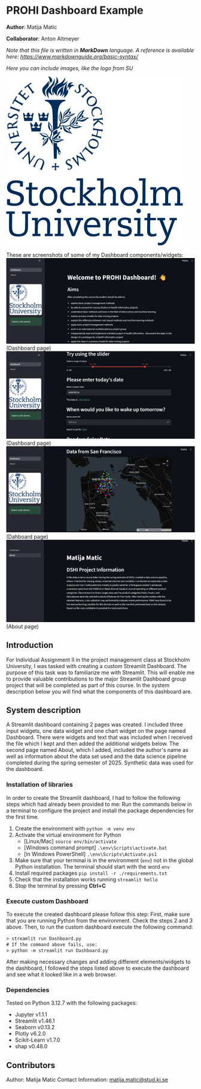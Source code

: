 # PROHI Dashboard Example

**Author**: Matija Matic

**Collaborator**: Anton Altmeyer

_Note that this file is written in **MarkDown** language. A reference is available here: <https://www.markdownguide.org/basic-syntax/>_

_Here you can include images, like the logo from SU_

![Your dashboard](./assets/project-logo.jpg)

These are screenshots of some of my Dashboard components/widgets:
![alt text](image.png)  (Dashboard page)
![alt text](image-1.png)  (Dashboard page)
![alt text](image-3.png)  (Dahboard page)
![alt text](image-4.png)  (About page)

## Introduction
For Individual Assignment II in the project management class at Stockholm University, I was tasked with creating a custom Streamlit Dashboard. The purpose of this task was to familiarize me with Streamlit. This will enable me to provide valuable contributions to the major Streamlit Dashboard group project that will be completed as part of this course. In the system description below you will find what the components of this dashboard are. 

## System description
A Streamlit dashboard containing 2 pages was created. I included three input widgets, one data widget and one chart widget on the page named Dashboard. There were widgets and text that was included when I received the file which I kept and then added the additional widgets below. The second page named About, which I added, included the author's name as well as information about the data set used and the data science pipeline completed during the spring semester of 2025. Synthetic data was used for the dashboard. 
### Installation of libraries
In order to create the Streamlit dashboard, I had to follow the following steps which had already been provided to me:
Run the commands below in a terminal to configure the project and install the package dependencies for the first time.

1. Create the environment with `python -m venv env`
2. Activate the virtual environment for Python
   - [Linux/Mac] `source env/bin/activate` 
   - [Windows command prompt] `.\env\Scripts\activate.bat` 
   - [in Windows PowerShell] `.\env\Scripts\Activate.ps1`
3. Make sure that your terminal is in the environment (`env`) not in the global Python installation. The terminal should start with the word `env`
4. Install required packages `pip install -r ./requirements.txt`
5. Check that the installation works running `streamlit hello`
6. Stop the terminal by pressing **Ctrl+C**

### Execute custom Dashboard
To execute the created dashboard please follow this step:
First, make sure that you are running Python from the environment. Check the steps 2 and 3 above. Then, to run the custom dashboard execute the following command:

```
> streamlit run Dashboard.py
# If the command above fails, use:
> python -m streamlit run Dashboard.py
```
After making necessary changes and adding different elements/widgets to the dashboard, I followed the steps listed above to execute the dashboard and see what it looked like in a web browser.

### Dependencies

Tested on Python 3.12.7 with the following packages:
  - Jupyter v1.1.1
  - Streamlit v1.46.1
  - Seaborn v0.13.2
  - Plotly v6.2.0
  - Scikit-Learn v1.7.0
  - shap v0.48.0

## Contributors

Author: Matija Matic
Contact Information: matija.matic@stud.ki.se
